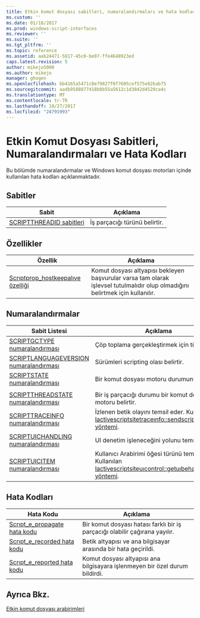 ```yaml
---
title: Etkin komut dosyası sabitleri, numaralandırmaları ve hata kodları | Microsoft Docs
ms.custom: ''
ms.date: 01/18/2017
ms.prod: windows-script-interfaces
ms.reviewer: ''
ms.suite: ''
ms.tgt_pltfrm: ''
ms.topic: reference
ms.assetid: aab24471-5817-45c0-be07-ffe4648923ed
caps.latest.revision: 5
author: mikejo5000
ms.author: mikejo
manager: ghogen
ms.openlocfilehash: bb4165a5471c8e79827f0f7605cef575e82bab75
ms.sourcegitcommit: aadb9588877418b8b55a5612c1d3842d4520ca4c
ms.translationtype: MT
ms.contentlocale: tr-TR
ms.lasthandoff: 10/27/2017
ms.locfileid: "24791993"
---
```

# <a name="active-script-constants-enumerations-and-error-codes"></a>Etkin Komut Dosyası Sabitleri, Numaralandırmaları ve Hata Kodları
Bu bölümde numaralandırmalar ve Windows komut dosyası motorları içinde kullanılan hata kodları açıklanmaktadır.  
  
## <a name="constants"></a>Sabitler  
  
|Sabit|Açıklama|  
|--------------|-----------------|  
|[SCRIPTTHREADID sabitleri](../../winscript/reference/scriptthreadid-constants.md)|İş parçacığı türünü belirtir.|  
  
## <a name="properties"></a>Özellikler  
  
|Özellik|Açıklama|  
|--------------|-----------------|  
|[Scrıptprop_hostkeepalıve özelliği](../../winscript/reference/scriptprop-hostkeepalive-property.md)|Komut dosyası altyapısı bekleyen başvurular varsa tam olarak işlevsel tutulmalıdır olup olmadığını belirtmek için kullanılır.|  
  
## <a name="enumerations"></a>Numaralandırmalar  
  
|Sabit Listesi|Açıklama|  
|-----------------|-----------------|  
|[SCRIPTGCTYPE numaralandırması](../../winscript/reference/scriptgctype-enumeration.md)|Çöp toplama gerçekleştirmek için türü.|  
|[SCRIPTLANGUAGEVERSION numaralandırması](../../winscript/reference/scriptlanguageversion-enumeration.md)|Sürümleri scripting olası belirtir.|  
|[SCRIPTSTATE numaralandırması](../../winscript/reference/scriptstate-enumeration.md)|Bir komut dosyası motoru durumunu belirtir.|  
|||  
|[SCRIPTTHREADSTATE numaralandırması](../../winscript/reference/scriptthreadstate-enumeration.md)|Bir iş parçacığı durumu bir komut dosyası motoru belirtir.|  
|[SCRIPTTRACEINFO numaralandırması](../../winscript/reference/scripttraceinfo-enumeration.md)|İzlenen betik olayını temsil eder. Kullanılan [Iactivescriptsitetraceınfo::sendscripttraceınfo yöntemi](../../winscript/reference/iactivescriptsitetraceinfo-sendscripttraceinfo-method.md).|  
|[SCRIPTUICHANDLING numaralandırması](../../winscript/reference/scriptuichandling-enumeration.md)|UI denetim işleneceğini yolunu temsil eder.|  
|[SCRIPTUICITEM numaralandırması](../../winscript/reference/scriptuicitem-enumeration.md)|Kullanıcı Arabirimi öğesi türünü temsil eder. Kullanılan [Iactivescriptsiteuıcontrol::getuıbehavior yöntemi](../../winscript/reference/iactivescriptsiteuicontrol-getuibehavior-method.md).|  
  
## <a name="error-codes"></a>Hata Kodları  
  
|Hata Kodu|Açıklama|  
|----------------|-----------------|  
|[Scrıpt_e_propagate hata kodu](../../winscript/reference/script-e-propagate-error-code.md)|Bir komut dosyası hatası farklı bir iş parçacığı olabilir çağırana yayılır.|  
|[Scrıpt_e_recorded hata kodu](../../winscript/reference/script-e-recorded-error-code.md)|Betik altyapısı ve ana bilgisayar arasında bir hata geçirildi.|  
|[Scrıpt_e_reported hata kodu](../../winscript/reference/script-e-reported-error-code.md)|Komut dosyası altyapısı ana bilgisayara işlenmeyen bir özel durum bildirdi.|  
  
## <a name="see-also"></a>Ayrıca Bkz.  
 [Etkin komut dosyası arabirimleri](../../winscript/reference/active-script-interfaces.md)